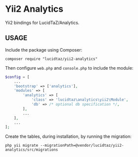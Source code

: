 Yii2 Analytics
==============

Yii2 bindings for LucidTaZ/Analytics.

USAGE
-----

Include the package using Composer:

```
composer require "lucidtaz/yii2-analytics"
```

Then configure `web.php` and `console.php` to include the module:

```php
$config = [
    ...
    'bootstrap' => ['analytics'],
    'modules' => [
        'analytics' => [
            'class' => 'lucidtaz\analytics\yii2\Module',
            'db' => /* optional db specification */,
        ],
        ...
    ],
    ...
];
```

Create the tables, during installation, by running the migration:

```
php yii migrate --migrationPath=@vendor/lucidtaz/yii2-analytics/src/migrations
```
